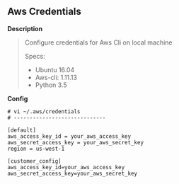 ## Aws Credentials

**Description**

> Configure credentials for Aws Cli on local machine
>
> Specs:
>
> * Ubuntu 16.04
> * Aws-cli: 1.11.13
> * Python 3.5

**Config**

```
# vi ~/.aws/credentials
# -----------------------------

[default]
aws_access_key_id = your_aws_access_key
aws_secret_access_key = your_aws_secret_key 
region = us-west-1

[customer_config]
aws_access_key_id=your_aws_access_key
aws_secret_access_key=your_aws_secret_key
```



